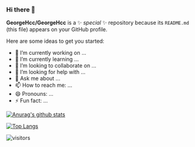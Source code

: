 ### Hi there 👋


**GeorgeHcc/GeorgeHcc** is a ✨ _special_ ✨ repository because its `README.md` (this file) appears on your GitHub profile.

Here are some ideas to get you started:

- 🔭 I’m currently working on ...
- 🌱 I’m currently learning ...
- 👯 I’m looking to collaborate on ...
- 🤔 I’m looking for help with ...
- 💬 Ask me about ...
- 📫 How to reach me: ...
- 😄 Pronouns: ...
- ⚡ Fun fact: ...

<!--
[![Anurag's GitHub stats](https://github-readme-stats.vercel.app/api?username=anuraghazra)](https://github.com/anuraghazra/github-readme-stats)
[Anurag's github stats")](https://github.com/anuraghazra/github-readme-stats)
-->

[![Anurag's github stats](https://github-readme-stats.vercel.app/api?username=GeorgeHcc&show_icons=true&theme=radical)](https://github.com/anuraghazra/github-readme-stats)


<!--  top language
&layout=compact
-->
[![Top Langs](https://github-readme-stats.vercel.app/api/top-langs/?username=GeorgeHcc&layout=compact)](https://github.com/anuraghazra/github-readme-stats)
<!-- 访客-->
 ![visitors](https://visitor-badge.glitch.me/badge?page_id=GeorgeHcc.GeorgeHcc&left_color=green&right_color=blue)
